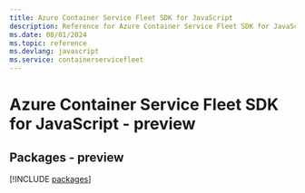```yaml
---
title: Azure Container Service Fleet SDK for JavaScript
description: Reference for Azure Container Service Fleet SDK for JavaScript
ms.date: 08/01/2024
ms.topic: reference
ms.devlang: javascript
ms.service: containerservicefleet
---
```

# Azure Container Service Fleet SDK for JavaScript - preview
## Packages - preview
[!INCLUDE [packages](container-service-fleet-index.md)]